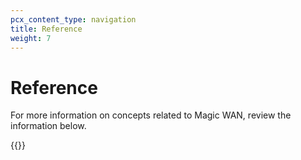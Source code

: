 ```yaml
---
pcx_content_type: navigation
title: Reference
weight: 7
---
```


# Reference

For more information on concepts related to Magic WAN, review the information below.

{{<directory-listing>}}
